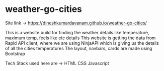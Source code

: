 # weather-go-cities

Site link -> https://dineshkumardavanam.github.io/weather-go-cities/

This is a website build for finding the weather details like temperature, maximum temp, feels like etc details
This website is getting the data from Rapid API client, where we are using NinjaAPI which is giving us the details of all the cities temperatures
The layout, navbars, cards are made using Bootstrap

Tech Stack used here are ->
  HTML
  CSS
  Javascript

